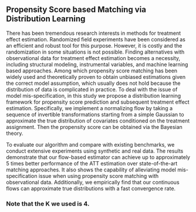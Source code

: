## Propensity Score based Matching via Distribution Learning


There has been tremendous research interests in methods for treatment effect estimation. Randomized field experiments have been considered as an efficient and robust tool for this purpose. However, it is costly and the randomization in some situations is not possible. Finding alternatives with observational data for treatment effect estimation becomes a necessity, including structural modeling, instrumental variables, and machine learning based approaches. Among which propensity score matching has been widely used and theoretically proven to obtain unbiased estimations given the correct model assumption, which usually does not hold because the distribution of data is complicated in practice. To deal with the issue of model mis-specification, in this study we propose a distribution learning framework for propensity score prediction and subsequent treatment effect estimation. Specifically, we implement a normalizing flow by taking a sequence of invertible transformations starting from a simple Gaussian to approximate the true distribution of covariates conditioned on the treatment assignment. Then the propensity score can be obtained via the Bayesian theory. 

To evaluate our algorithm and compare with existing benchmarks, we conduct extensive experiments using synthetic and real data. The results demonstrate that our flow-based estimator can achieve up to approximately 5 times better performance of the ATT estimation over state-of-the-art matching approaches. It also shows the capability of alleviating model mis-specification issue when using propensity score matching with observational data. Additionally, we empirically find that our continuous flows can approximate true distributions with a fast convergence rate. 



### Note that the K we used is 4.
